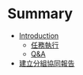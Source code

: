 # Summary

* [Introduction](README.md)
   * [任務執行](_任務執行.md)
   * [Q&A](q&a.md)
* [建立分組協同報告](_建立分組協同報告.md)


